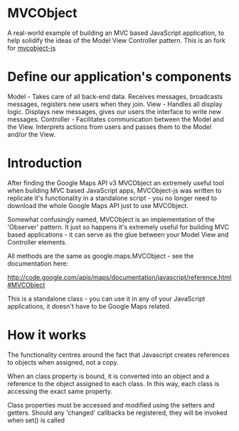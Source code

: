 MVCObject
=========

A real-world example of building an MVC based JavaScript application, to help solidify the ideas of the Model View Controller pattern. This is an fork for [mvcobject-js](https://code.google.com/p/mvcobject-js/)

# Define our application's components
Model - Takes care of all back-end data. Receives messages, broadcasts messages, registers new users when they join.
View - Handles all display logic. Displays new messages, gives our users the interface to write new messages.
Controller - Facilitates communication between the Model and the View. Interprets actions from users and passes them to the Model and/or the View.

# Introduction
After finding the Google Maps API v3 MVCObject an extremely useful tool when building MVC based JavaScript apps, MVCObject-js was written to replicate it's functionality in a standalone script - you no longer need to download the whole Google Maps API just to use MVCObject.

Somewhat confusingly named, MVCObject is an implementation of the 'Observer' pattern. It just so happens it's extremely useful for building MVC based applications - it can serve as the glue between your Model View and Controller elements.

All methods are the same as google.maps.MVCObject - see the documentation here:

http://code.google.com/apis/maps/documentation/javascript/reference.html#MVCObject

This is a standalone class - you can use it in any of your JavaScript applications, it doesn't have to be Google Maps related.



# How it works
The functionality centres around the fact that Javascript creates references to objects when assigned, not a copy.

When an class property is bound, it is converted into an object and a reference to the object assigned to each class. In this way, each class is accessing the exact same property.

Class properties must be accessed and modified using the setters and getters. Should any 'changed' callbacks be registered, they will be invoked when set() is called
